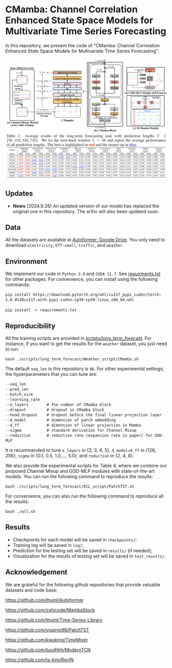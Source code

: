 # CMamba: Channel Correlation Enhanced State Space Models for Multivariate Time Series Forecasting

In this repository, we present the code of "CMamba: Channel Correlation Enhanced State Space Models for Multivariate Time Series Forecasting".

![CMamba](./fig/mainfig.png)
![results](./fig/results.png)

## Updates

- **News** (2024.9.26) An updated version of our model has replaced the original one in this ropository. The arXiv will also been updated soon.

## Data

All the datasets are available at [Autoformer: Google Drive](https://drive.google.com/drive/folders/1ZOYpTUa82_jCcxIdTmyr0LXQfvaM9vIy). You only need to download `electricity`, `ETT-small`, `traffic`, and `weather`.

## Environment

We implement our code in `Python 3.9` and `CUDA 11.7`. See [requirments.txt](./requirements.txt) for other packages. For convenience, you can install using the following commands:
```
pip install https://download.pytorch.org/whl/cu117_pypi_cudnn/torch-2.0.0%2Bcu117.with.pypi.cudnn-cp39-cp39-linux_x86_64.whl

pip install -r requirements.txt
```

## Reproducibility

All the training scripts are provided in [scripts/long_term_forecast](./scripts/long_term_forecast). For instance, if you want to get the results for the `weather` dataset, you just need to run:
```
bash ./scripts/long_term_forecast/Weather_script/CMamba.sh
``` 
The default `seq_len` in this repository is `96`. For other experimental settings, the hyperparameters that you can tune are:
```
--seq_len
--pred_len
--batch_size
--learning_rate
--e_layers        # the number of CMamba block
--dropout         # dropout in CMamba block
--head_dropout    # dropout before the final linear projection layer
--d_model         # dimension of patch embedding
--d_ff            # dimension of linear projection in Mamba
--sigma           # standard derivation for Channel Mixup
--reduction       # reduction rate (expansion rate in paper) for GDD-MLP
```
It is recommended to tune `e_layers` in {2, 3, 4, 5}, `d_model=d_ff` in {128, 256}, `sigma` in {0.1, 0.5, 1.0,..., 5.0}, and `reduction` in {2, 4, 8}.

We also provide the experimental scripts for Table 4, where we combine our proposed Channel Mixup and GDD-MLP modules with state-of-the-art models. You can run the following command to reproduce the results:

```
bash ./scripts/long_term_forecast/ECL_script/PatchTST.sh
```

For convenience, you can also run the following command to reproduce all the results:
```
bash ./all.sh
```

## Results

- Checkpoints for each model will be saved in `checkpoints/`;
- Training log will be saved in `log/`;
- Prediction for the testing set will be saved in `results/` (if needed);
- Visualization for the results of testing set will be saved in `test_results/`.

## Acknowledgement

We are grateful for the following github repositories that provide valuable datasets and code base:

https://github.com/thuml/Autoformer

https://github.com/zshicode/MambaStock

https://github.com/thuml/Time-Series-Library

https://github.com/yuqinie98/PatchTST

https://github.com/kwuking/TimeMixer

https://github.com/luodhhh/ModernTCN

https://github.com/ts-kim/RevIN
